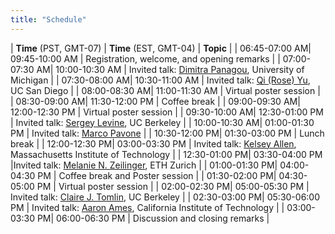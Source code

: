 ```yaml
---
title: "Schedule"
---
```


| **Time** (PST, GMT-07) | **Time** (EST, GMT-04) | **Topic**                                                                                                                                         |
| 06:45-07:00 AM| 09:45-10:00 AM | Registration, welcome, and opening remarks                                                                                                        |
| 07:00-07:30 AM| 10:00-10:30 AM |  Invited talk: [Dimitra Panagou](http://www-personal.umich.edu/~dpanagou/), University of Michigan                                                 |
| 07:30-08:00 AM| 10:30-11:00 AM | Invited talk:  [Qi (Rose) Yu](http://roseyu.com/),  UC San Diego                                                                                  |
| 08:00-08:30 AM| 11:00-11:30 AM | Virtual poster session                                                                                                               |
| 08:30-09:00 AM| 11:30-12:00 PM | Coffee break                                                                                                                                      |
| 09:00-09:30 AM| 12:00-12:30 PM | Virtual poster session                                                                                                                         |
| 09:30-10:00 AM| 12:30-01:00 PM | Invited talk: [Sergey Levine](https://people.eecs.berkeley.edu/~svlevine/), UC Berkeley                                                          |
| 10:00-10:30 AM| 01:00-01:30 PM | Invited talk: [Marco Pavone](https://web.stanford.edu/~pavone/index.html)  |
| 10:30-12:00 PM| 01:30-03:00 PM | Lunch break                                                                                                                                       |
| 12:00-12:30 PM| 03:00-03:30 PM | Invited talk: [Kelsey Allen](https://web.mit.edu/krallen/www/), Massachusetts Institute of Technology                                            |
| 12:30-01:00 PM| 03:30-04:00 PM |Invited talk: [Melanie N. Zeilinger](https://mavt.ethz.ch/the-department/people/person-detail.MTQyNzM3.TGlzdC81NTMsLTY5MzYxOTMw.html), ETH Zurich |
| 01:00-01:30 PM| 04:00-04:30 PM | Coffee break and Poster session                                                                                                                   |
| 01:30-02:00 PM| 04:30-05:00 PM | Virtual poster session                                                                                                                     |
| 02:00-02:30 PM| 05:00-05:30 PM |  Invited talk: [Claire J. Tomlin](https://people.eecs.berkeley.edu/~tomlin/), UC Berkeley                                             | 
| 02:30-03:00 PM| 05:30-06:00 PM | Invited talk: [Aaron Ames](http://ames.caltech.edu/), California Institute of Technology                                                          |
| 03:00-03:30 PM| 06:00-06:30 PM | Discussion and closing remarks                                                                                                              |

